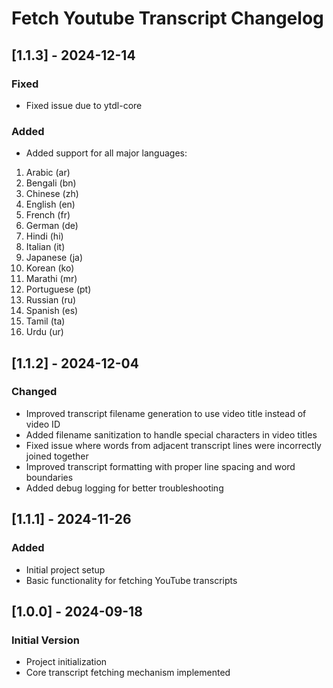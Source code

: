 # Fetch Youtube Transcript Changelog

## [1.1.3] - 2024-12-14

### Fixed

- Fixed issue due to ytdl-core

### Added

- Added support for all major languages:
1. Arabic (ar)
2. Bengali (bn)
3. Chinese (zh)
4. English (en)
5. French (fr)
6. German (de)
7. Hindi (hi)
8. Italian (it)
9. Japanese (ja)
10. Korean (ko)
11. Marathi (mr)
12. Portuguese (pt)
13. Russian (ru)
14. Spanish (es)
15. Tamil (ta)
16. Urdu (ur)

## [1.1.2] - 2024-12-04

### Changed

- Improved transcript filename generation to use video title instead of video ID
- Added filename sanitization to handle special characters in video titles
- Fixed issue where words from adjacent transcript lines were incorrectly joined together
- Improved transcript formatting with proper line spacing and word boundaries
- Added debug logging for better troubleshooting

## [1.1.1] - 2024-11-26

### Added

- Initial project setup
- Basic functionality for fetching YouTube transcripts

## [1.0.0] - 2024-09-18

### Initial Version

- Project initialization
- Core transcript fetching mechanism implemented
